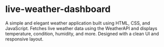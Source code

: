 # live-weather-dashboard
A simple and elegant weather application built using HTML, CSS, and JavaScript. Fetches live weather data using the WeatherAPI and displays temperature, condition, humidity, and more. Designed with a clean UI and responsive layout.
